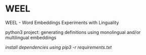 # WEEL

WEEL - Word Embeddings Experiments with Linguality

python3 project:
generating definitions using monolingual and/or multilingual embeddings

_install dependencies using pip3 -r requirements.txt_
